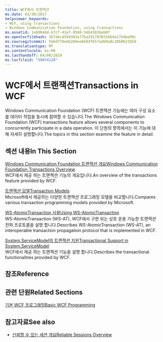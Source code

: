 ```yaml
---
title: WCF에서 트랜잭션
ms.date: 03/30/2017
helpviewer_keywords:
- WCF, using transactions
- Windows Communication Foundation, using transactions
ms.assetid: 1e8d04dd-b7cf-41e7-8560-54b4381beb0f
ms.openlocfilehash: 367abc45b9383a77ba2917030316bda17b4be98c
ms.sourcegitcommit: 5b6d778ebb269ee6684fb57ad69a8c28b06235b9
ms.translationtype: MT
ms.contentlocale: ko-KR
ms.lasthandoff: 04/08/2019
ms.locfileid: "59074120"
---
```

# <a name="transactions-in-wcf"></a><span data-ttu-id="68e7e-102">WCF에서 트랜잭션</span><span class="sxs-lookup"><span data-stu-id="68e7e-102">Transactions in WCF</span></span>
<span data-ttu-id="68e7e-103">Windows Communication Foundation (WCF) 트랜잭션 기능에는 여러 구성 요소를 데이터 작업을 동시에 참여할 수 있습니다.</span><span class="sxs-lookup"><span data-stu-id="68e7e-103">The Windows Communication Foundation (WCF) transactions feature allows several components to concurrently participate in a data operation.</span></span> <span data-ttu-id="68e7e-104">이 단원의 항목에서는 이 기능에 대해 자세히 설명합니다.</span><span class="sxs-lookup"><span data-stu-id="68e7e-104">The topics in this section examine the feature in detail.</span></span>  
  
## <a name="in-this-section"></a><span data-ttu-id="68e7e-105">섹션 내용</span><span class="sxs-lookup"><span data-stu-id="68e7e-105">In This Section</span></span>  
 [<span data-ttu-id="68e7e-106">Windows Communication Foundation 트랜잭션 개요</span><span class="sxs-lookup"><span data-stu-id="68e7e-106">Windows Communication Foundation Transactions Overview</span></span>](../../../../docs/framework/wcf/feature-details/transactions-overview.md)  
 <span data-ttu-id="68e7e-107">WCF에서 제공 하는 트랜잭션 기능의 개요입니다.</span><span class="sxs-lookup"><span data-stu-id="68e7e-107">An overview of the transactions feature provided by WCF.</span></span>  
  
 [<span data-ttu-id="68e7e-108">트랜잭션 모델</span><span class="sxs-lookup"><span data-stu-id="68e7e-108">Transaction Models</span></span>](../../../../docs/framework/wcf/feature-details/transaction-models.md)  
 <span data-ttu-id="68e7e-109">Microsoft에서 제공하는 다양한 트랜잭션 프로그래밍 모델을 비교합니다.</span><span class="sxs-lookup"><span data-stu-id="68e7e-109">Compares various transaction programming models provided by Microsoft.</span></span>  
  
 [<span data-ttu-id="68e7e-110">WS-AtomicTransaction 사용</span><span class="sxs-lookup"><span data-stu-id="68e7e-110">Using WS-AtomicTransaction</span></span>](../../../../docs/framework/wcf/feature-details/using-ws-atomictransaction.md)  
 <span data-ttu-id="68e7e-111">WS-AtomicTransaction (WS-AT), WCF에서 구현 되는 상호 운용 가능한 트랜잭션 전파 프로토콜을 설명 합니다.</span><span class="sxs-lookup"><span data-stu-id="68e7e-111">Describes WS-AtomicTransaction (WS-AT), an interoperable transaction propagation protocol that is implemented in WCF.</span></span>  
  
 [<span data-ttu-id="68e7e-112">System.ServiceModel의 트랜잭션 지원</span><span class="sxs-lookup"><span data-stu-id="68e7e-112">Transactional Support in System.ServiceModel</span></span>](../../../../docs/framework/wcf/feature-details/transactional-support-in-system-servicemodel.md)  
 <span data-ttu-id="68e7e-113">WCF에서 제공 하는 트랜잭션 기능을 설명 합니다.</span><span class="sxs-lookup"><span data-stu-id="68e7e-113">Describes the transactional functionalities provided by WCF.</span></span>  
  
## <a name="reference"></a><span data-ttu-id="68e7e-114">참조</span><span class="sxs-lookup"><span data-stu-id="68e7e-114">Reference</span></span>  
  
## <a name="related-sections"></a><span data-ttu-id="68e7e-115">관련 단원</span><span class="sxs-lookup"><span data-stu-id="68e7e-115">Related Sections</span></span>  
 [<span data-ttu-id="68e7e-116">기본 WCF 프로그래밍</span><span class="sxs-lookup"><span data-stu-id="68e7e-116">Basic WCF Programming</span></span>](../../../../docs/framework/wcf/basic-wcf-programming.md)  
  
## <a name="see-also"></a><span data-ttu-id="68e7e-117">참고자료</span><span class="sxs-lookup"><span data-stu-id="68e7e-117">See also</span></span>

- [<span data-ttu-id="68e7e-118">신뢰할 수 있는 세션 개요</span><span class="sxs-lookup"><span data-stu-id="68e7e-118">Reliable Sessions Overview</span></span>](../../../../docs/framework/wcf/feature-details/reliable-sessions-overview.md)
